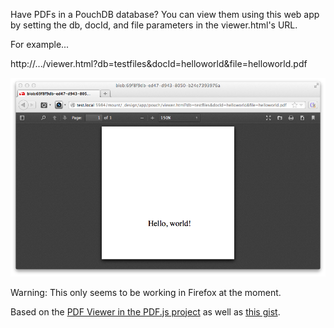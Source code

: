 Have PDFs in a PouchDB database? You can view them using this web app by setting the db, docId, and file parameters in the viewer.html's URL.  

For example...

http://.../viewer.html?db=testfiles&docId=helloworld&file=helloworld.pdf

![hello world pdf](screenshot.png)

Warning: This only seems to be working in Firefox at the moment.

Based on the [PDF Viewer in the PDF.js project](http://mozilla.github.io/pdf.js/) as well as [this gist](https://gist.github.com/rjsteinert/6092002). 

